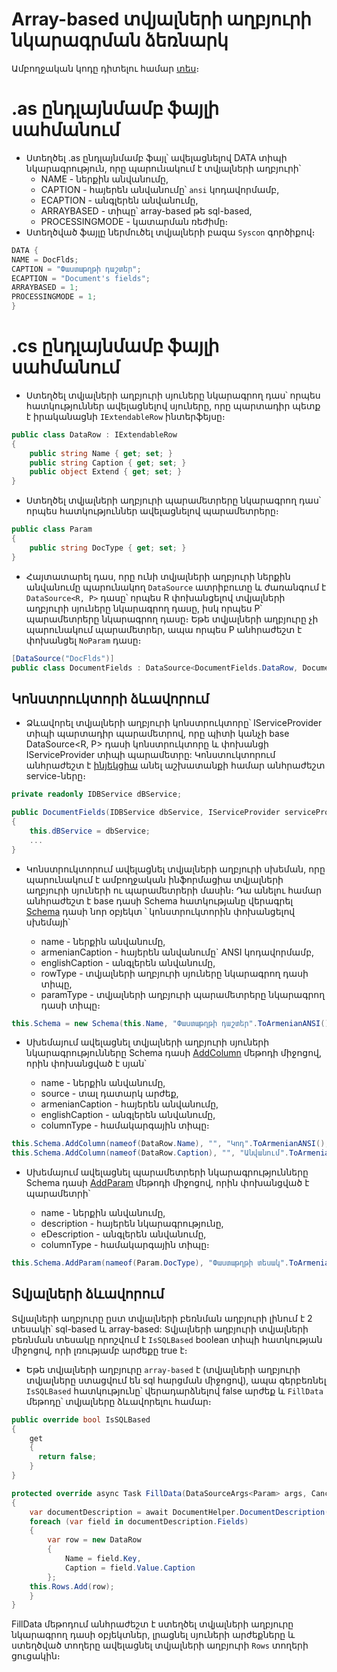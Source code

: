 # Array-based տվյալների աղբյուրի նկարագրման ձեռնարկ

Ամբողջական կոդը դիտելու համար [տես](definition_code.cs)։

# .as ընդլայնմամբ ֆայլի սահմանում
- Ստեղծել .as ընդլայնմամբ ֆայլ՝ ավելացնելով DATA տիպի նկարագրություն, որը պարունակում է տվյալների աղբյուրի՝
  - NAME - ներքին անվանումը,
  - CAPTION - հայերեն անվանումը՝ `ansi` կոդավորմամբ,
  - ECAPTION - անգլերեն անվանումը,
  - ARRAYBASED - տիպը՝ array-based թե sql-based,
  - PROCESSINGMODE - կատարման ռեժիմը։
- Ստեղծված ֆայլը ներմուծել տվյալների բազա `Syscon` գործիքով։

```c#
DATA {
NAME = DocFlds;
CAPTION = "Փաստաթղթի դաշտեր";
ECAPTION = "Document's fields";
ARRAYBASED = 1;
PROCESSINGMODE = 1;
}
```
# .cs ընդլայնմամբ ֆայլի սահմանում
- Ստեղծել տվյալների աղբյուրի սյուները նկարագրող դաս՝ որպես հատկություններ ավելացնելով սյուները, որը պարտադիր պետք է իրականացնի `IExtendableRow` ինտերֆեյսը։
```c#
public class DataRow : IExtendableRow
{
    public string Name { get; set; }
    public string Caption { get; set; }
    public object Extend { get; set; }
}
```

- Ստեղծել տվյալների աղբյուրի պարամետրերը նկարագրող դաս՝ որպես հատկություններ ավելացնելով պարամետրերը։
```c#
public class Param
{
    public string DocType { get; set; }
}
```

- Հայտատարել դաս, որը ունի տվյալների աղբյուրի ներքին անվանումը պարունակող `DataSource` ատրիբուտը և  ժառանգում է `DataSource<R, P>` դասը՝ որպես R փոխանցելով տվյալների աղբյուրի սյուները նկարագրող դասը, իսկ որպես P՝ պարամետրերը նկարագրող դասը։ Եթե տվյալների աղբյուրը չի պարունակում պարամետրեր, ապա որպես P անհրաժեշտ է փոխանցել `NoParam` դասը։

```c#
[DataSource("DocFlds")]
public class DocumentFields : DataSource<DocumentFields.DataRow, DocumentFields.Param>
```

## Կոնստրուկտորի ձևավորում

- Ձևավորել տվյալների աղբյուրի կոնստրուկտորը՝ IServiceProvider տիպի պարտադիր պարամետրով, որը պիտի կանչի base DataSource<R, P> դասի կոնստրուկտորը և փոխանցի IServiceProvider տիպի պարամետրը: Կոնստուկտորում անհրաժեշտ է [ինյեկցիա](https://learn.microsoft.com/en-us/dotnet/core/extensions/dependency-injection) անել աշխատանքի համար անհրաժեշտ service-ները։

```c#
private readonly IDBService dBService;

public DocumentFields(IDBService dbService, IServiceProvider serviceProvider) : base(serviceProvider)
{
    this.dBService = dbService;
    ...
}
```
- Կոնստրուկտորում ավելացնել տվյալների աղբյուրի սխեման, որը պարունակում է ամբողջական ինֆորմացիա տվյալների աղբյուրի սյուների ու պարամետրերի մասին։
Դա անելու համար անհրաժեշտ է base դասի Schema հատկությանը վերագրել [Schema](https://github.com/armsoft/as8x-docs/blob/main/src/server_api/definitions/schema.md#schema) դասի նոր օբյեկտ ՝ կոնստրուկտորին փոխանցելով սխեմայի՝

  - name - ներքին անվանումը,
  - armenianCaption - հայերեն անվանումը` ANSI կոդավորմամբ,
  - englishCaption - անգլերեն անվանումը,
  - rowType - տվյալների աղբյուրի սյուները նկարագրող դասի տիպը,
  - paramType - տվյալների աղբյուրի պարամետրերը  նկարագրող դասի տիպը։

```c#
this.Schema = new Schema(this.Name, "Փաստաթղթի դաշտեր".ToArmenianANSI(), "Document's fields", typeof(DataRow), typeof(Param));
```

- Սխեմայում ավելացնել տվյալների աղբյուրի սյուների նկարագրությունները Schema դասի [AddColumn](https://github.com/armsoft/as8x-docs/blob/main/src/server_api/definitions/schema.md#addcolumn) մեթոդի միջոցով, որին փոխանցված է սյան՝
  
  - name - ներքին անվանումը,
  - source - տալ դատարկ արժեք,
  - armenianCaption - հայերեն անվանումը,
  - englishCaption - անգլերեն անվանումը,
  - columnType - համակարգային տիպը։
  
```c#
this.Schema.AddColumn(nameof(DataRow.Name), "", "Կոդ".ToArmenianANSI(), "Code", FieldTypeProvider.GetStringFieldType(25));
this.Schema.AddColumn(nameof(DataRow.Caption), "", "Անվանում".ToArmenianANSI(), "Name", FieldTypeProvider.GetStringFieldType(30));
```

- Սխեմայում ավելացնել պարամետրերի նկարագրությունները Schema դասի [AddParam](https://github.com/armsoft/as8x-docs/blob/main/src/server_api/definitions/schema.md#addparam) մեթոդի միջոցով, որին փոխանցված է պարամետրի՝

  - name - ներքին անվանումը,
  - description - հայերեն նկարագրությունը,
  - eDescription - անգլերեն անվանումը,
  - columnType - համակարգային տիպը։

```c#
this.Schema.AddParam(nameof(Param.DocType), "Փաստաթղթի տեսակ".ToArmenianANSI(), FieldTypeProvider.GetStringFieldType(8), eDescription: "Document's type");
```
## Տվյալների ձևավորում
Տվյալների աղբյուրը ըստ տվյալների բեռնման աղբյուրի լինում է 2 տեսակի՝ sql-based և array-based:
Տվյալների աղբյուրի տվյալների բեռնման տեսակը որոշվում է `IsSQLBased` boolean տիպի հատկության միջոցով, որի լռությամբ արժեքը true է։

- Եթե տվյալների աղբյուրը `array-based` է (տվյալների աղբյուրի տվյալները ստացվում են sql հարցման միջոցով), ապա գերբեռնել `IsSQLBased` հատկությունը՝ վերադարձնելով false արժեք և `FillData` մեթոդը՝ տվյալները ձևավորելու համար։
```c#
public override bool IsSQLBased
{
    get
    {
      return false;
    }
}

protected override async Task FillData(DataSourceArgs<Param> args, CancellationToken stoppingToken)
{
    var documentDescription = await DocumentHelper.DocumentDescription(this.dBService.Connection, args.Parameters.DocType);
    foreach (var field in documentDescription.Fields)
    {
        var row = new DataRow
        {
            Name = field.Key,
            Caption = field.Value.Caption
        };
    this.Rows.Add(row);
    }
}
```

FillData մեթոդում անհրաժեշտ է ստեղծել տվյալների աղբյուրը նկարագրող դասի օբյեկտներ, լրացնել սյուների արժեքները և ստեղծված տողերը ավելացնել տվյալների աղբյուրի `Rows` տողերի ցուցակին։
